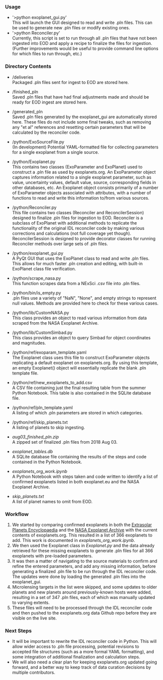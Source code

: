 ### Usage
- '>python exoplanet_gui.py'  
This will launch the GUI designed to read and write .pln files.  This can be used to generate new .pln files or modify existing ones.  
- '>python Reconciler.py'  
Currently, this script is set to run through all .pln files that have not been ingested into EOD and apply a recipe to finalize the files for ingestion.  (Further improvements would be useful to provide command line options for which files to run through, etc.)  
  
### Directory Contents
- /deliveries  
Packaged .pln files sent for ingest to EOD are stored here.  
- /finished_pln  
Saved .pln files that have had final adjustments made and should be ready for EOD ingest are stored here.  
- /generated_pln  
Saved .pln files generated by the exoplanet_gui are automatically stored here.  These files do not include some final tweaks, such as removing any "et al" references and resetting certain parameters that will be calculated by the reconciler code.  
- /python/ExoSourceFile.py  
(In development) Potential YAML-formatted file for collecting parameters for a single exoplanet from a single source.  
- /python/Exoplanet.py  
This contains two classes (ExoParameter and ExoPlanet) used to construct a .pln file as used by exoplanets.org.  An ExoParameter object captures information related to a single exoplanet parameter, such as value, uncertainty values, default value, source, corresponding fields in other databases, etc.  An Exoplanet object consists primarily of a number of ExoParameter objects associated with attributes, with a number of functions to read and write this information to/from various sources.  
- /python/Reconciler.py  
This file contains two classes (Reconciler and ReconcilerSession) designed to finalize .pln files for ingestion to EOD.  Reconciler is a subclass of ExoPlanet with additional methods to replicate the functionality of the original IDL reconciler code by making various corrections and calculations (not full coverage yet though).  ReconcilerSession is designed to provide decorator classes for running Reconciler methods over large sets of .pln files.  
- /python/exoplanet_gui.py  
A PyQt GUI that uses the ExoPlanet class to read and write .pln files.  This allows for much faster .pln creation and editing, with built-in ExoPlanet class file verification.  
- /python/scrape_nasa.py  
This function scrapes data from a NExSci .csv file into .pln files.  
- /python/bin/is_empty.py  
.pln files use a variety of "NaN", "None", and empty strings to represent null values.  Methods are provided here to check for these various cases.  
- /python/lib/CustomNASA.py  
This class provides an object to read various information from data scraped from the NASA Exoplanet Archive.  
- /python/lib/CustomSimbad.py  
This class provides an object to query Simbad for object coordinates and magnitudes.  
- /python/ref/exoparam_template.yaml  
The Exoplanet class uses this file to construct ExoParameter objects replicating a default exoplanet on exoplanets.org.  By using this template, an empty Exoplanet() object will essentially replicate the blank .pln template file.  
- /python/ref/new_exoplanets_to_add.csv  
A CSV file containing just the final resulting table from the summer Python Notebook.  This table is also contained in the SQLite database file.  
- /python/ref/pln_template.yaml  
A listing of which .pln parameters are stored in which categories.  
- /python/ref/skip_planets.txt  
A listing of planets to skip ingesting.  
- *aug03_finished_pln.zip*  
A zipped set of finalized .pln files from 2018 Aug 03.  

- *exoplanet_tables.db*  
A SQLite database file containing the results of the steps and code contained in the Python Notebook.
- *exoplanets_org_work.ipynb*  
A Python Notebook with steps taken and code written to identify a list of confirmed exoplanets listed in both exoplanet.eu and the NASA Exoplanet Archive.  
- *skip_planets.txt*  
A list of planet names to omit from EOD.  
  
### Workflow
1.  We started by comparing confirmed exoplanets in both the [Extrasolar Planets Encyclopaedia](http://exoplanet.eu) and the [NASA Exoplanet Archive](https://exoplanetarchive.ipac.caltech.edu/index.html) with the current contents of exoplanets.org.  This resulted in a list of 366 exoplanets to add.  This work is documented in *exoplanets_org_work.ipynb*.  
2.  We then used the Exoplanet class in *Exoplanet.py* and the data already retrieved for these missing exoplanets to generate .pln files for all 366 exoplanets with pre-loaded parameters.  
3.  It was then a matter of navigating to the source materials to confirm and refine the entered parameters, and add any missing information, before generating a finalized .pln file to be run through the IDL reconciler code.  The updates were done by loading the generated .pln files into the exoplanet_gui.  
4.  Microlensing targets in the list were skipped, and some updates to older planets and new planets around previously-known hosts were added, resulting in a set of 347 .pln files, each of which was manually updated to varying extents.  
5.  These files will need to be processed through the IDL reconciler code and then pushed to the exoplanets.org data Github repo before they are visible on the live site.  
  
### Next Steps
- It will be important to rewrite the IDL reconciler code in Python.  This will allow wider access to .pln file processing, potential revisions to accepted file structures (such as a more formal YAML formatting), and some integration of additional finalization and calculation steps.  
- We will also need a clear plan for keeping exoplanets.org updated going forward, and a better way to keep track of data curation decisions by multiple contributors.  